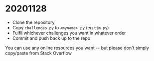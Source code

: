 # 20201128

- Clone the repository
- Copy `challenges.py` to `<myname>.py` (eg `tim.py`)
- Fulfil whichever challenges you want in whatever order
- Commit and push back up to the repo

You can use any online resources you want -- but please don't simply copy/paste
from Stack Overflow